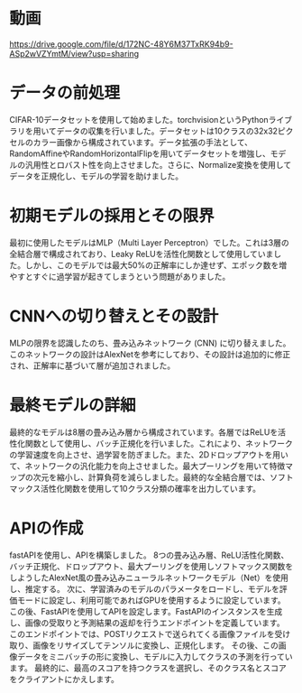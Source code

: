 # 動画
https://drive.google.com/file/d/172NC-48Y6M37TxRK94b9-ASp2wVZYmtM/view?usp=sharing
# データの前処理
CIFAR-10データセットを使用して始めました。torchvisionというPythonライブラリを用いてデータの収集を行いました。データセットは10クラスの32x32ピクセルのカラー画像から構成されています。データ拡張の手法として、RandomAffineやRandomHorizontalFlipを用いてデータセットを増強し、モデルの汎用性とロバスト性を向上させました。さらに、Normalize変換を使用してデータを正規化し、モデルの学習を助けました。

# 初期モデルの採用とその限界
最初に使用したモデルはMLP（Multi Layer Perceptron）でした。これは3層の全結合層で構成されており、Leaky ReLUを活性化関数として使用していました。しかし、このモデルでは最大50%の正解率にしか達せず、エポック数を増やすとすぐに過学習が起きてしまうという問題がありました。

# CNNへの切り替えとその設計
MLPの限界を認識したのち、畳み込みネットワーク (CNN) に切り替えました。このネットワークの設計はAlexNetを参考にしており、その設計は追加的に修正され、正解率に基づいて層が追加されました。

# 最終モデルの詳細
最終的なモデルは8層の畳み込み層から構成されています。各層ではReLUを活性化関数として使用し、バッチ正規化を行いました。これにより、ネットワークの学習速度を向上させ、過学習を防ぎました。また、2Dドロップアウトを用いて、ネットワークの汎化能力を向上させました。最大プーリングを用いて特徴マップの次元を縮小し、計算負荷を減らしました。最終的な全結合層では、ソフトマックス活性化関数を使用して10クラス分類の確率を出力しています。

# APIの作成
fastAPIを使用し、APIを構築しました。
8つの畳み込み層、ReLU活性化関数、バッチ正規化、ドロップアウト、最大プーリングを使用しソフトマックス関数をしようしたAlexNet風の畳み込みニューラルネットワークモデル（Net）を使用し、推定する。
次に、学習済みのモデルのパラメータをロードし、モデルを評価モードに設定し、利用可能であればGPUを使用するように設定しています。
この後、FastAPIを使用してAPIを設定します。FastAPIのインスタンスを生成し、画像の受取りと予測結果の返却を行うエンドポイントを定義しています。
このエンドポイントでは、POSTリクエストで送られてくる画像ファイルを受け取り、画像をリサイズしてテンソルに変換し、正規化します。
その後、この画像データをミニバッチの形に変換し、モデルに入力してクラスの予測を行っています。
最終的に、最高のスコアを持つクラスを選択し、そのクラス名とスコアをクライアントにかえします。

